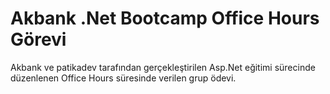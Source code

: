 # Akbank .Net Bootcamp Office Hours Görevi
Akbank ve patikadev tarafından gerçekleştirilen Asp.Net eğitimi sürecinde düzenlenen Office Hours süresinde verilen grup ödevi.